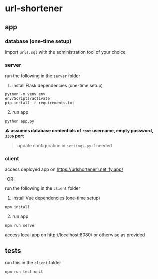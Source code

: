 # url-shortener

## app

### database (one-time setup)
import `urls.sql` with the administration tool of your choice


### server
run the following in the `server` folder

1. install Flask dependencies (one-time setup)
```
python -m venv env
env/Scripts/activate
pip install -r requirements.txt
```

2. run app
```
python app.py
```

:warning: <b>assumes database credentials of `root` username, empty password, `3306` port</b>
> update configuration in `settings.py` if needed


### client
access deployed app on https://urlshortener1.netlify.app/

-OR-

run the following in the `client` folder

1. install Vue dependencies (one-time setup)
```
npm install
```

2. run app
```
npm run serve
```

access local app on http://localhost:8080/ or otherwise as provided


## tests

run this in the `client` folder
```
npm run test:unit
```
